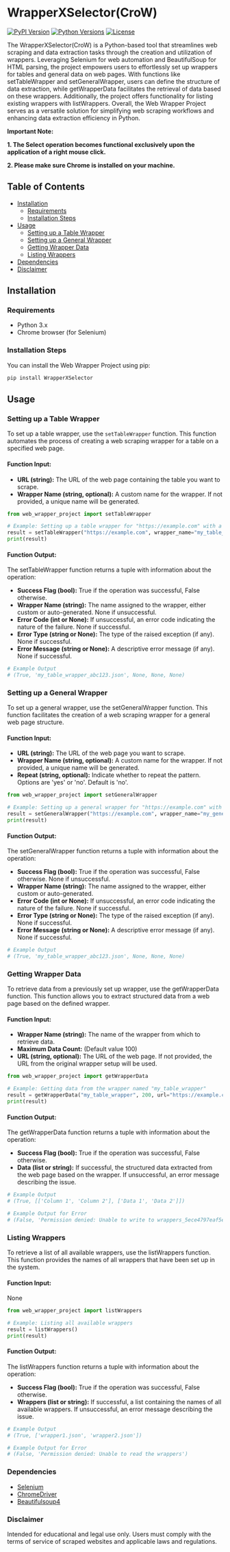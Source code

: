# WrapperXSelector(CroW)

[![PyPI Version](https://img.shields.io/pypi/v/WrapperXSelector.svg)](https://pypi.org/project/WrapperXSelector/)
[![Python Versions](https://img.shields.io/pypi/pyversions/WrapperXSelector.svg)](https://pypi.org/project/WrapperXSelector/)
[![License](https://img.shields.io/pypi/l/WrapperXSelector.svg)](https://opensource.org/licenses/MIT)

The WrapperXSelector(CroW) is a Python-based tool that streamlines web scraping and data extraction tasks through the creation and utilization of wrappers. 
Leveraging Selenium for web automation and BeautifulSoup for HTML parsing, the project empowers users to effortlessly set up wrappers for tables and general 
data on web pages. With functions like setTableWrapper and setGeneralWrapper, users can define the structure of data extraction, while getWrapperData 
facilitates the retrieval of data based on these wrappers. Additionally, the project offers functionality for listing existing wrappers with listWrappers. 
Overall, the Web Wrapper Project serves as a versatile solution for simplifying web scraping workflows and enhancing data extraction efficiency in Python.



**Important Note:**

**1. The Select operation becomes functional exclusively upon the application of a right mouse click.**

**2. Please make sure Chrome is installed on your machine.**




## Table of Contents

- [Installation](#installation)
  - [Requirements](#requirements)
  - [Installation Steps](#installation-steps)
- [Usage](#usage)
  - [Setting up a Table Wrapper](#setting-up-a-table-wrapper)
  - [Setting up a General Wrapper](#setting-up-a-general-wrapper)
  - [Getting Wrapper Data](#getting-wrapper-data)
  - [Listing Wrappers](#listing-wrappers)
- [Dependencies](#dependencies)
- [Disclaimer](#disclaimer)

## Installation

### Requirements

- Python 3.x
- Chrome browser (for Selenium)

### Installation Steps

You can install the Web Wrapper Project using pip:

```bash
pip install WrapperXSelector
```

## Usage

### Setting up a Table Wrapper

To set up a table wrapper, use the `setTableWrapper` function. This function automates the process of creating a web scraping wrapper for a table on a specified web page.

#### Function Input:

- **URL (string):** The URL of the web page containing the table you want to scrape.
- **Wrapper Name (string, optional):** A custom name for the wrapper. If not provided, a unique name will be generated.

```python
from web_wrapper_project import setTableWrapper

# Example: Setting up a table wrapper for "https://example.com" with a custom name
result = setTableWrapper("https://example.com", wrapper_name="my_table_wrapper")
print(result)
```

#### Function Output:

The setTableWrapper function returns a tuple with information about the operation:

- **Success Flag (bool):** True if the operation was successful, False otherwise.
- **Wrapper Name (string):** The name assigned to the wrapper, either custom or auto-generated. None if unsuccessful.
- **Error Code (int or None):** If unsuccessful, an error code indicating the nature of the failure. None if successful.
- **Error Type (string or None):** The type of the raised exception (if any). None if successful.
- **Error Message (string or None):** A descriptive error message (if any). None if successful.

```python
# Example Output
# (True, 'my_table_wrapper_abc123.json', None, None, None)
```



### Setting up a General Wrapper

To set up a general wrapper, use the setGeneralWrapper function. This function facilitates the creation of a web scraping wrapper for a general web page structure.

#### Function Input:

- **URL (string):** The URL of the web page you want to scrape.
- **Wrapper Name (string, optional):** A custom name for the wrapper. If not provided, a unique name will be generated.
- **Repeat (string, optional):** Indicate whether to repeat the pattern. Options are 'yes' or 'no'. Default is 'no'.

```python
from web_wrapper_project import setGeneralWrapper

# Example: Setting up a general wrapper for "https://example.com" with a custom name and repeat pattern
result = setGeneralWrapper("https://example.com", wrapper_name="my_general_wrapper", repeat="yes")
print(result)
```

#### Function Output:

The setGeneralWrapper function returns a tuple with information about the operation:

- **Success Flag (bool):** True if the operation was successful, False otherwise. None if unsuccessful.
- **Wrapper Name (string):** The name assigned to the wrapper, either custom or auto-generated.
- **Error Code (int or None):** If unsuccessful, an error code indicating the nature of the failure. None if successful.
- **Error Type (string or None):** The type of the raised exception (if any). None if successful.
- **Error Message (string or None):** A descriptive error message (if any). None if successful.

```python
# Example Output
# (True, 'my_table_wrapper_abc123.json', None, None, None)
```




### Getting Wrapper Data

To retrieve data from a previously set up wrapper, use the getWrapperData function. This function allows you to extract structured data from a web page based on the defined wrapper.

#### Function Input:

- **Wrapper Name (string):** The name of the wrapper from which to retrieve data.
- **Maximum Data Count:** (Default value 100)
- **URL (string, optional):** The URL of the web page. If not provided, the URL from the original wrapper setup will be used.

```python
from web_wrapper_project import getWrapperData

# Example: Getting data from the wrapper named "my_table_wrapper"
result = getWrapperData("my_table_wrapper", 200, url="https://example.com")
print(result)
```

#### Function Output:

The getWrapperData function returns a tuple with information about the operation:

- **Success Flag (bool):** True if the operation was successful, False otherwise.
- **Data (list or string):** If successful, the structured data extracted from the web page based on the wrapper. If unsuccessful, an error message describing the issue.

```python
# Example Output
# (True, [['Column 1', 'Column 2'], ['Data 1', 'Data 2']])

# Example Output for Error
# (False, 'Permission denied: Unable to write to wrappers_5ece4797eaf5e')

```







### Listing Wrappers

To retrieve a list of all available wrappers, use the listWrappers function. This function provides the names of all wrappers that have been set up in the system.

#### Function Input:

None

```python
from web_wrapper_project import listWrappers

# Example: Listing all available wrappers
result = listWrappers()
print(result)
```

#### Function Output:

The listWrappers function returns a tuple with information about the operation:

- **Success Flag (bool):** True if the operation was successful, False otherwise.
- **Wrappers (list or string):** If successful, a list containing the names of all available wrappers. If unsuccessful, an error message describing the issue.

```python
# Example Output
# (True, ['wrapper1.json', 'wrapper2.json'])

# Example Output for Error
# (False, 'Permission denied: Unable to read the wrappers')

```


### Dependencies

- [Selenium](https://pypi.org/project/selenium/)
- [ChromeDriver](https://pypi.org/project/webdriver-manager/)
- [Beautifulsoup4](https://pypi.org/project/beautifulsoup4/)

### Disclaimer

Intended for educational and legal use only. Users must comply with the terms of service of scraped websites and applicable laws and regulations.

